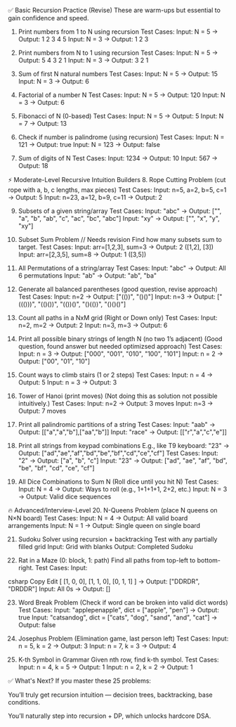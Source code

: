 ✅ Basic Recursion Practice (Revise)
These are warm-ups but essential to gain confidence and speed.

1. Print numbers from 1 to N using recursion
   Test Cases:
   Input: N = 5 → Output: 1 2 3 4 5
   Input: N = 3 → Output: 1 2 3

2. Print numbers from N to 1 using recursion
   Test Cases:
   Input: N = 5 → Output: 5 4 3 2 1
   Input: N = 3 → Output: 3 2 1

3. Sum of first N natural numbers
   Test Cases:
   Input: N = 5 → Output: 15
   Input: N = 3 → Output: 6

4. Factorial of a number N
   Test Cases:
   Input: N = 5 → Output: 120
   Input: N = 3 → Output: 6

5. Fibonacci of N (0-based)
   Test Cases:
   Input: N = 5 → Output: 5
   Input: N = 7 → Output: 13

6. Check if number is palindrome (using recursion)
   Test Cases:
   Input: N = 121 → Output: true
   Input: N = 123 → Output: false

7. Sum of digits of N
   Test Cases:
   Input: 1234 → Output: 10
   Input: 567 → Output: 18

⚡ Moderate-Level Recursive Intuition Builders 8. Rope Cutting Problem (cut rope with a, b, c lengths, max pieces)
Test Cases:
Input: n=5, a=2, b=5, c=1 → Output: 5
Input: n=23, a=12, b=9, c=11 → Output: 2

9. Subsets of a given string/array
   Test Cases:
   Input: "abc" → Output: ["", "a", "b", "ab", "c", "ac", "bc", "abc"]
   Input: "xy" → Output: ["", "x", "y", "xy"]

10. Subset Sum Problem // Needs revision
    Find how many subsets sum to target.
    Test Cases:
    Input: arr=[1,2,3], sum=3 → Output: 2 ([1,2], [3])
    Input: arr=[2,3,5], sum=8 → Output: 1 ([3,5])

11. All Permutations of a string/array
    Test Cases:
    Input: "abc" → Output: All 6 permutations
    Input: "ab" → Output: "ab", "ba"

12. Generate all balanced parentheses (good question, revise approach)
    Test Cases:
    Input: n=2 → Output: ["(())", "()()"]
    Input: n=3 → Output: ["((()))", "(()())", "(())()", "()(())", "()()()"]

13. Count all paths in a NxM grid (Right or Down only)
    Test Cases:
    Input: n=2, m=2 → Output: 2
    Input: n=3, m=3 → Output: 6

14. Print all possible binary strings of length N (no two 1’s adjacent) (Good question, found answer but needed optimizsed approach)
    Test Cases:
    Input: n = 3 → Output: ["000", "001", "010", "100", "101"]
    Input: n = 2 → Output: ["00", "01", "10"]

15. Count ways to climb stairs (1 or 2 steps)
    Test Cases:
    Input: n = 4 → Output: 5
    Input: n = 3 → Output: 3

16. Tower of Hanoi (print moves) (Not doing this as solution not possible intuitively.)
    Test Cases:
    Input: n=2 → Output: 3 moves
    Input: n=3 → Output: 7 moves

17. Print all palindromic partitions of a string
    Test Cases:
    Input: "aab" → Output: [["a","a","b"],["aa","b"]]
    Input: "race" → Output: [["r","a","c","e"]]

18. Print all strings from keypad combinations
    E.g., like T9 keyboard: "23" → Output: ["ad","ae","af","bd","be","bf","cd","ce","cf"]
    Test Cases:
    Input: "2" → Output: ["a", "b", "c"]
    Input: "23" → Output: ["ad", "ae", "af", "bd", "be", "bf", "cd", "ce", "cf"]

19. All Dice Combinations to Sum N (Roll dice until you hit N)
    Test Cases:
    Input: N = 4 → Output: Ways to roll (e.g., 1+1+1+1, 2+2, etc.)
    Input: N = 3 → Output: Valid dice sequences

🔥 Advanced/Interview-Level 20. N-Queens Problem (place N queens on N×N board)
Test Cases:
Input: N = 4 → Output: All valid board arrangements
Input: N = 1 → Output: Single queen on single board

21. Sudoku Solver using recursion + backtracking
    Test with any partially filled grid
    Input: Grid with blanks
    Output: Completed Sudoku

22. Rat in a Maze (0: block, 1: path)
    Find all paths from top-left to bottom-right.
    Test Cases:
    Input:

csharp
Copy
Edit
[
[1, 0, 0],
[1, 1, 0],
[0, 1, 1]
]
→ Output: ["DDRDR", "DRDDR"]
Input: All 0s → Output: []

23. Word Break Problem (Check if word can be broken into valid dict words)
    Test Cases:
    Input: "applepenapple", dict = ["apple", "pen"] → Output: true
    Input: "catsandog", dict = ["cats", "dog", "sand", "and", "cat"] → Output: false

24. Josephus Problem (Elimination game, last person left)
    Test Cases:
    Input: n = 5, k = 2 → Output: 3
    Input: n = 7, k = 3 → Output: 4

25. K-th Symbol in Grammar
    Given nth row, find k-th symbol.
    Test Cases:
    Input: n = 4, k = 5 → Output: 1
    Input: n = 2, k = 2 → Output: 1

✅ What's Next?
If you master these 25 problems:

You’ll truly get recursion intuition — decision trees, backtracking, base conditions.

You’ll naturally step into recursion + DP, which unlocks hardcore DSA.
